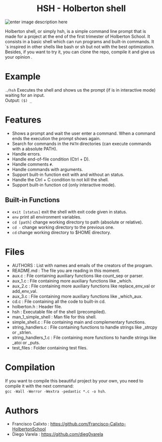 <h1 align=center> HSH - Holberton shell </h1>

![enter image description here](https://blog.desdelinux.net/wp-content/uploads/2019/01/bash-logo.jpg.webp)

Holberton shell, or simply hsh, is a simple command line prompt that is made for a project at the end of the first trimester of Holberton School. It consists in a basic shell which can run programs and built-in commands.
It´s inspired in other shells like bash or sh but not with the best optimization. Besides, if you want to try it, you can clone the repo, compile it and give us your opinion .


# Example
`./hsh` Executes the shell and shows us the prompt (if is in interactive mode) waiting for an input.
<br>Output: `($) _`

# Features

 - Shows a prompt and wait the user enter a command. When a command ends the execution the prompt shows again.
 - Search for commands in the `PATH` directories (can execute commands with a absolute PATH).
 - Handle errors.
 - Handle end-of-file condition (Ctrl + D).
 - Handle comments `#`.
 - Handle commands with arguments.
 - Support built-in function exit with and without an status.
 - Handle the Ctrl + C condition to not kill the shell.
 - Support built-in function cd (only interactive mode).

## Built-in Functions

 - `exit [status]` exit the shell with exit code given in status.
 - `env` print all environment variables.
 - `cd [path]` change working directory to path (absolute or relative).
 - `cd -` change working directory to the previous one.
 - `cd` change working directory to $HOME directory.

# Files

 - AUTHORS : List with names and emails of the creators of the program.
 - README.md : The file you are reading in this moment.
 - aux.c :  File containing auxiliary functions like count_sep or parser.
 - aux_1.c : File containing more auxiliary functions like _which.
 - aux_2.c : File containing more auxiliary functions like replace_env_val or add_env_val.
 - aux_3.c : File containing more auxiliary functions like _which_aux.
 - cd.c : File containing all the code to built-in cd.
 - holberton.h : Header file.
 - hsh : Executable file of the shell (precompiled).
 - man_1_simple_shell : Man file for this shell.
 - simple_shell.c : File containing main and complementary functions.
 - string_handlers.c : File containing functions to handle strings like _strcpy or _strlen.
 - string_handlers_1.c : File containing more functions to handle strings like _atoi or _puts.
 - test_files : Folder containing test files.

# Compilation
If you want to compile this beautiful project by your own, you need to compile it with the next command:<br> ``gcc -Wall -Werror -Wextra -pedantic *.c -o hsh``.

# Authors

 - Francisco Calixto : https://github.com/Francisco-Calixto-HolbertonSchool
 - Diego Varela : https://github.com/dieg0varela


